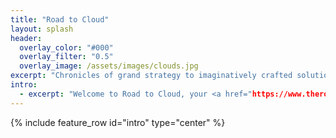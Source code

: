 ```yaml
---
title: "Road to Cloud"
layout: splash
header:
  overlay_color: "#000"
  overlay_filter: "0.5"
  overlay_image: /assets/images/clouds.jpg
excerpt: "Chronicles of grand strategy to imaginatively crafted solutions with creative implementations!"
intro: 
  - excerpt: "Welcome to Road to Cloud, your <a href="https://www.theroadtocloud.com/blog">guide</a> to crafting high-performance, cost-effective, and resilient solutions for your enterprise journey."
---
```


{% include feature_row id="intro" type="center" %}
